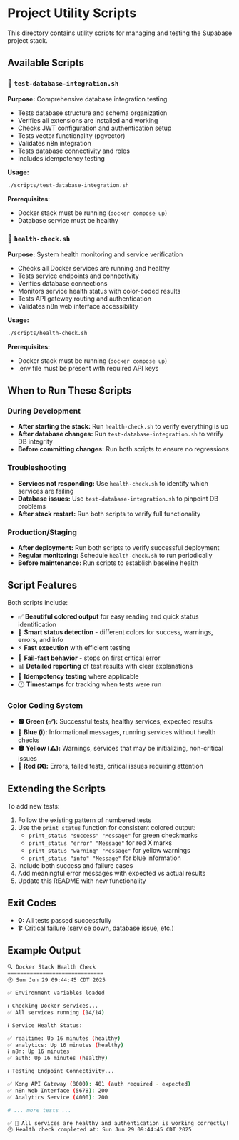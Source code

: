 # Project Utility Scripts

This directory contains utility scripts for managing and testing the Supabase project stack.

## Available Scripts

### 🧪 `test-database-integration.sh`

**Purpose:** Comprehensive database integration testing

- Tests database structure and schema organization
- Verifies all extensions are installed and working
- Checks JWT configuration and authentication setup
- Tests vector functionality (pgvector)
- Validates n8n integration
- Tests database connectivity and roles
- Includes idempotency testing

**Usage:**

```bash
./scripts/test-database-integration.sh
```

**Prerequisites:**

- Docker stack must be running (`docker compose up`)
- Database service must be healthy

### 🏥 `health-check.sh`

**Purpose:** System health monitoring and service verification

- Checks all Docker services are running and healthy
- Tests service endpoints and connectivity
- Verifies database connections
- Monitors service health status with color-coded results
- Tests API gateway routing and authentication
- Validates n8n web interface accessibility

**Usage:**

```bash
./scripts/health-check.sh
```

**Prerequisites:**

- Docker stack must be running (`docker compose up`)
- .env file must be present with required API keys

## When to Run These Scripts

### During Development

- **After starting the stack:** Run `health-check.sh` to verify everything is up
- **After database changes:** Run `test-database-integration.sh` to verify DB integrity
- **Before committing changes:** Run both scripts to ensure no regressions

### Troubleshooting

- **Services not responding:** Use `health-check.sh` to identify which services are failing
- **Database issues:** Use `test-database-integration.sh` to pinpoint DB problems
- **After stack restart:** Run both scripts to verify full functionality

### Production/Staging

- **After deployment:** Run both scripts to verify successful deployment
- **Regular monitoring:** Schedule `health-check.sh` to run periodically
- **Before maintenance:** Run scripts to establish baseline health

## Script Features

Both scripts include:

- ✅ **Beautiful colored output** for easy reading and quick status identification
- 🎯 **Smart status detection** - different colors for success, warnings, errors, and info
- ⚡ **Fast execution** with efficient testing
- 🛑 **Fail-fast behavior** - stops on first critical error
- 📊 **Detailed reporting** of test results with clear explanations
- 🔄 **Idempotency testing** where applicable
- 🕐 **Timestamps** for tracking when tests were run

### Color Coding System

- **🟢 Green (✅):** Successful tests, healthy services, expected results
- **🔵 Blue (ℹ️):** Informational messages, running services without health checks
- **🟡 Yellow (⚠️):** Warnings, services that may be initializing, non-critical issues
- **🔴 Red (❌):** Errors, failed tests, critical issues requiring attention

## Extending the Scripts

To add new tests:

1. Follow the existing pattern of numbered tests
2. Use the `print_status` function for consistent colored output:
   - `print_status "success" "Message"` for green checkmarks
   - `print_status "error" "Message"` for red X marks
   - `print_status "warning" "Message"` for yellow warnings
   - `print_status "info" "Message"` for blue information
3. Include both success and failure cases
4. Add meaningful error messages with expected vs actual results
5. Update this README with new functionality

## Exit Codes

- **0:** All tests passed successfully
- **1:** Critical failure (service down, database issue, etc.)

## Example Output

```bash
🔍 Docker Stack Health Check
==============================
🕐 Sun Jun 29 09:44:45 CDT 2025

✅ Environment variables loaded

ℹ️ Checking Docker services...
✅ All services running (14/14)

ℹ️ Service Health Status:

✅ realtime: Up 16 minutes (healthy)
✅ analytics: Up 16 minutes (healthy)
ℹ️ n8n: Up 16 minutes
✅ auth: Up 16 minutes (healthy)

ℹ️ Testing Endpoint Connectivity...

✅ Kong API Gateway (8000): 401 (auth required - expected)
✅ n8n Web Interface (5678): 200
✅ Analytics Service (4000): 200

# ... more tests ...

✅ 🎉 All services are healthy and authentication is working correctly!
🕐 Health check completed at: Sun Jun 29 09:44:45 CDT 2025
```
